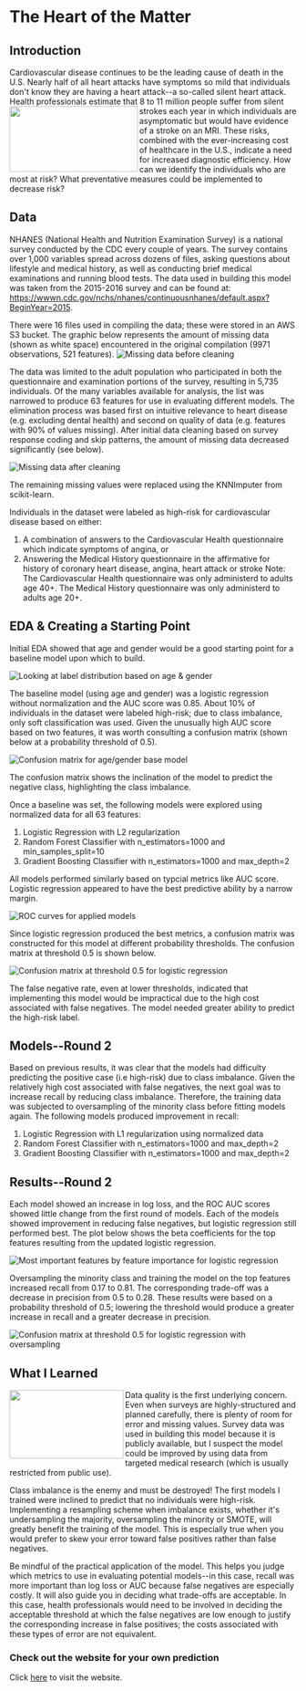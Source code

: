 # The Heart of the Matter

## Introduction

<p>Cardiovascular disease continues to be the leading cause of death in the U.S.  Nearly half of all heart attacks have symptoms so mild that individuals don't know they are having a heart attack--a so-called silent heart attack.  Health professionals estimate that 8 to 11 million people suffer from silent strokes <img align="left" width="225" height="115" src="img/marcelo-leal-k7ll1hpdhFA-unsplash.jpg"> each year in which individuals are asymptomatic but would have evidence of a stroke on an MRI.  These risks, combined with the ever-increasing cost of healthcare in the U.S., indicate a need for increased diagnostic efficiency.  How can we identify the individuals who are most at risk?  What preventative measures could be implemented to decrease risk?</p>

## Data

NHANES (National Health and Nutrition Examination Survey) is a national survey conducted by the CDC every couple of years.  The survey contains over 1,000 variables spread across dozens of files, asking questions about lifestyle and medical history, as well as conducting brief medical examinations and running blood tests.
The data used in building this model was taken from the 2015-2016 survey and can be found at:  
https://wwwn.cdc.gov/nchs/nhanes/continuousnhanes/default.aspx?BeginYear=2015.

There were 16 files used in compiling the data; these were stored in an AWS S3 bucket. The graphic below represents the amount of missing data (shown as white space) encountered in the original compilation (9971 observations, 521 features).
![Missing data before cleaning](img/missing_before.png)

The data was limited to the adult population who participated in both the questionnaire and examination portions of the survey, resulting in 5,735 individuals.  Of the many variables available for analysis, the list was narrowed to produce 63 features for use in evaluating different models.  The elimination process was based first on intuitive relevance to heart disease (e.g. excluding dental health) and second on quality of data (e.g. features with 90% of values missing). After initial data cleaning based on survey response coding and skip patterns, the amount of missing data decreased significantly (see below).

![Missing data after cleaning](img/missing_after.png)

The remaining missing values were replaced using the KNNImputer from scikit-learn.

Individuals in the dataset were labeled as high-risk for cardiovascular disease based on either:

1. A combination of answers to the Cardiovascular Health questionnaire which indicate symptoms of angina, or
2. Answering the Medical History questionnaire in the affirmative for history of coronary heart disease, angina, heart attack or stroke 
Note: The Cardiovascular Health questionnaire was only administerd to adults age 40+.  The Medical History questionnaire was only administerd to adults age 20+.

## EDA & Creating a Starting Point

Initial EDA showed that age and gender would be a good starting point for a baseline model upon which to build.

![Looking at label distribution based on age & gender](img/age_gender_dist.png)

The baseline model (using age and gender) was a logistic regression without normalization and the AUC score was 0.85.  About 10% of individuals in the dataset were labeled high-risk; due to class imbalance, only soft classification was used.  Given the unusually high AUC score based on two features, it was worth consulting a confusion matrix (shown below at a probability threshold of 0.5).

![Confusion matrix for age/gender base model](img/cf_base_model.png)

The confusion matrix shows the inclination of the model to predict the negative class, highlighting the class imbalance.

Once a baseline was set, the following models were explored using normalized data for all 63 features:

1. Logistic Regression with L2 regularization
2. Random Forest Classifier with n_estimators=1000 and min_samples_split=10
3. Gradient Boosting Classifier with n_estimators=1000 and max_depth=2

All models performed similarly based on typcial metrics like AUC score.  Logistic regression appeared to have the best predictive ability by a narrow margin.

![ROC curves for applied models](img/roc_comparison.png)

Since logistic regression produced the best metrics, a confusion matrix was constructed for this model at different probability thresholds.  The confusion matrix at threshold 0.5 is shown below.

![Confusion matrix at threshold 0.5 for logistic regression](img/cf_log5.png)

The false negative rate, even at lower thresholds, indicated that implementing this model would be impractical due to the high cost associated with false negatives.  The model needed greater ability to predict the high-risk label.

## Models--Round 2

Based on previous results, it was clear that the models had difficulty predicting the positive case (i.e high-risk) due to class imbalance.  Given the relatively high cost associated with false negatives, the next goal was to increase recall by reducing class imbalance.  Therefore, the training data was subjected to oversampling of the minority class before fitting models again. The following models produced improvement in recall:

1. Logistic Regression with L1 regularization using normalized data
2. Random Forest Classifier with n_estimators=1000 and max_depth=2
3. Gradient Boosting Classifier with n_estimators=1000 and max_depth=2


## Results--Round 2

Each model showed an increase in log loss, and the ROC AUC scores showed little change from the first round of models.  Each of the models showed improvement in reducing false negatives, but logistic regression still performed best. The plot below shows the beta coefficients for the top features resulting from the updated logistic regression.

![Most important features by feature importance for logistic regression](img/feature_importance_reduced.png)

Oversampling the minority class and training the model on the top features increased recall from 0.17 to 0.81.  The corresponding trade-off was a decrease in precision from 0.5 to 0.28.  These results were based on a probability threshold of 0.5; lowering the threshold would produce a greater increase in recall and a greater decrease in precision.

![Confusion matrix at threshold 0.5 for logistic regression with oversampling](img/cf_log_upsample_limited.png)

## What I Learned

<img align="left" width="200" height="120" src="img/element5-digital-OyCl7Y4y0Bk-unsplash.jpg">Data quality is the first underlying concern.  Even when surveys are highly-structured and planned carefully, there is plenty of room for error and missing values.  Survey data was used in building this model because it is publicly available, but I suspect the model could be improved by using data from targeted medical research (which is usually restricted from public use).

Class imbalance is the enemy and must be destroyed!  The first models I trained were inclined to predict that no individuals were high-risk.  Implementing a resampling scheme when imbalance exists, whether it's undersampling the majority, oversampling the minority or SMOTE, will greatly benefit the training of the model.  This is especially true when you would prefer to skew your error toward false positives rather than false negatives.

Be mindful of the practical application of the model.  This helps you judge which metrics to use in evaluating potential models--in this case, recall was more important than log loss or AUC because false negatives are especially costly.  It will also guide you in deciding what trade-offs are acceptable.  In this case, health professionals would need to be involved in deciding the acceptable threshold at which the false negatives are low enough to justify the corresponding increase in false positives; the costs associated with these types of error are not equivalent.

### Check out the website for your own prediction

Click [here](http://44.232.41.241) to visit the website.
